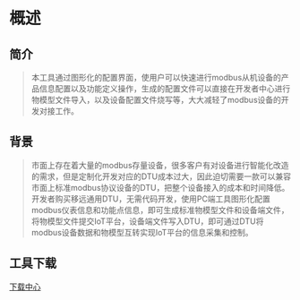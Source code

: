 # 概述
## **简介**
> 本工具通过图形化的配置界面，使用户可以快速进行modbus从机设备的产品信息配置以及功能定义操作，生成的配置文件可以直接在开发者中心进行物模型文件导入，以及设备配置文件烧写等，大大减轻了modbus设备的开发对接工作。
## **背景**
> 市面上存在着大量的modbus存量设备，很多客户有对设备进行智能化改造的需求，但是定制化开发对应的DTU成本过大，因此迫切需要一款可以兼容市面上标准modbus协议设备的DTU，把整个设备接入的成本和时间降低。开发者购买移远通用DTU，无需代码开发，使用PC端工具图形化配置modbus仪表信息和功能点信息，即可生成标准物模型文件和设备端文件，将物模型文件提交IoT平台，设备端文件写入DTU，即可通过DTU将modbus设备数据和物模型互转实现IoT平台的信息采集和控制。

## **工具下载**
<a href="https://iot.quectelcn.com/download?menuCode=DEVL_UTIL&resourceType=C" target="_blank">下载中心</a>


  
